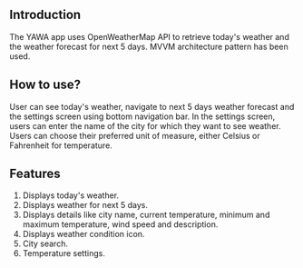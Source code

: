 ## Introduction

The YAWA app uses OpenWeatherMap API to retrieve today's weather and the weather forecast for next 5 days.
MVVM architecture pattern has been used.


## How to use?

User can  see today's weather, navigate to next 5 days weather forecast and the settings screen using bottom navigation bar.
In the settings screen, users can enter the name of the city for which they want to see weather.
Users can choose their preferred unit of measure, either Celsius or Fahrenheit for temperature.  

 
## Features

1. Displays today's weather.
2. Displays weather for next 5 days. 
3. Displays details like city name, current temperature, minimum and maximum temperature, wind speed and description.
4. Displays weather condition icon.
5. City search.
6. Temperature settings.


